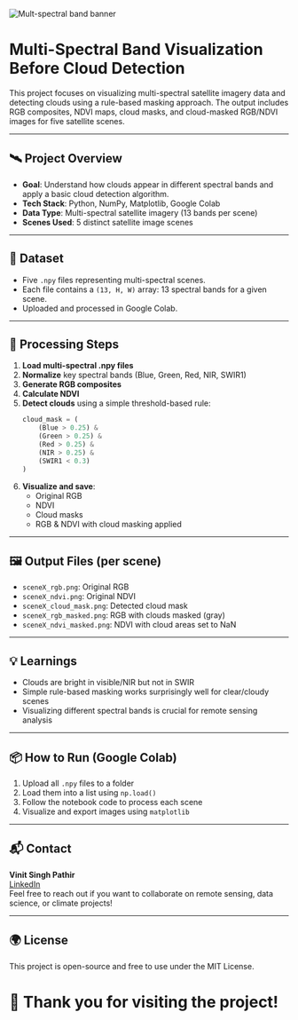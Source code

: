 ![Mult-spectral band banner](https://github.com/user-attachments/assets/1f098cf3-6471-46cd-8d4e-4c217afac59c)


# Multi-Spectral Band Visualization Before Cloud Detection

This project focuses on visualizing multi-spectral satellite imagery data and detecting clouds using a rule-based masking approach. The output includes RGB composites, NDVI maps, cloud masks, and cloud-masked RGB/NDVI images for five satellite scenes.

---

## 🛰️ Project Overview

- **Goal**: Understand how clouds appear in different spectral bands and apply a basic cloud detection algorithm.
- **Tech Stack**: Python, NumPy, Matplotlib, Google Colab
- **Data Type**: Multi-spectral satellite imagery (13 bands per scene)
- **Scenes Used**: 5 distinct satellite image scenes

---

## 📁 Dataset

- Five `.npy` files representing multi-spectral scenes.
- Each file contains a `(13, H, W)` array: 13 spectral bands for a given scene.
- Uploaded and processed in Google Colab.

---

## 🧪 Processing Steps

1. **Load multi-spectral .npy files**
2. **Normalize** key spectral bands (Blue, Green, Red, NIR, SWIR1)
3. **Generate RGB composites**
4. **Calculate NDVI**
5. **Detect clouds** using a simple threshold-based rule:
    ```python
    cloud_mask = (
        (Blue > 0.25) &
        (Green > 0.25) &
        (Red > 0.25) &
        (NIR > 0.25) &
        (SWIR1 < 0.3)
    )
    ```
6. **Visualize and save**:
   - Original RGB
   - NDVI
   - Cloud masks
   - RGB & NDVI with cloud masking applied

---

## 🖼️ Output Files (per scene)

- `sceneX_rgb.png`: Original RGB
- `sceneX_ndvi.png`: Original NDVI
- `sceneX_cloud_mask.png`: Detected cloud mask
- `sceneX_rgb_masked.png`: RGB with clouds masked (gray)
- `sceneX_ndvi_masked.png`: NDVI with cloud areas set to NaN

---

## 💡 Learnings

- Clouds are bright in visible/NIR but not in SWIR
- Simple rule-based masking works surprisingly well for clear/cloudy scenes
- Visualizing different spectral bands is crucial for remote sensing analysis

---

## 📦 How to Run (Google Colab)

1. Upload all `.npy` files to a folder
2. Load them into a list using `np.load()`
3. Follow the notebook code to process each scene
4. Visualize and export images using `matplotlib`

---

## 📬 Contact

**Vinit Singh Pathir**  
[LinkedIn](https://www.linkedin.com/in/vinit-singh-cse/)  
Feel free to reach out if you want to collaborate on remote sensing, data science, or climate projects!

---

## 🌍 License

This project is open-source and free to use under the MIT License.


# 🚀 Thank you for visiting the project!
